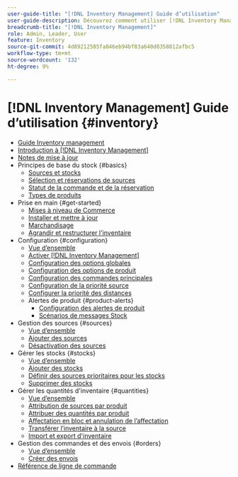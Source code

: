 ```yaml
---
user-guide-title: "[!DNL Inventory Management] Guide d’utilisation"
user-guide-description: Découvrez comment utiliser [!DNL Inventory Management] fonctionnalités permettant de conserver les quantités pour les ventes et de gérer les envois pour qu’ils se terminent [!DNL Commerce] commandes.
breadcrumb-title: "[!DNL Inventory Management]"
role: Admin, Leader, User
feature: Inventory
source-git-commit: 4d89212585fa846eb94bf83a640d0358812afbc5
workflow-type: tm+mt
source-wordcount: '132'
ht-degree: 9%

---
```



# [!DNL Inventory Management] Guide d’utilisation {#inventory}

- [Guide Inventory management](guide-overview.md)
- [Introduction à [!DNL Inventory Management]](introduction.md)
- [Notes de mise à jour](release-notes.md)
- Principes de base du stock {#basics}
   - [Sources et stocks](sources-stocks.md)
   - [Sélection et réservations de sources](selection-reservations.md)
   - [Statut de la commande et de la réservation](order-status.md)
   - [Types de produits](product-types.md)
- Prise en main {#get-started}
   - [Mises à niveau de Commerce](migrate.md)
   - [Installer et mettre à jour](install-update.md)
   - [Marchandisage](merchant-sourcing.md)
   - [Agrandir et restructurer l&#39;inventaire](expand-restructure.md)
- Configuration {#configuration}
   - [Vue d’ensemble](configuration.md)
   - [Activer [!DNL Inventory Management]](enable.md)
   - [Configuration des options globales](global-options.md)
   - [Configuration des options de produit](product-options.md)
   - [Configuration des commandes principales](backorders.md)
   - [Configuration de la priorité source](source-priority-algorithm.md)
   - [Configurer la priorité des distances](distance-priority-algorithm.md)
   - Alertes de produit {#product-alerts}
      - [Configuration des alertes de produit](alert-setup.md)
      - [Scénarios de messages Stock](stock-messages.md)
- Gestion des sources {#sources}
   - [Vue d’ensemble](sources-manage.md)
   - [Ajouter des sources](sources-add.md)
   - [Désactivation des sources](sources-disable.md)
- Gérer les stocks {#stocks}
   - [Vue d’ensemble](stocks-manage.md)
   - [Ajouter des stocks](stocks-add.md)
   - [Définir des sources prioritaires pour les stocks](stocks-prioritize-sources.md)
   - [Supprimer des stocks](stocks-delete.md)
- Gérer les quantités d&#39;inventaire {#quantities}
   - [Vue d’ensemble](quantities-manage.md)
   - [Attribution de sources par produit](sources-assign-per-product.md)
   - [Attribuer des quantités par produit](quantities-assign-per-product.md)
   - [Affectation en bloc et annulation de l’affectation](bulk-assignment.md)
   - [Transférer l’inventaire à la source](inventory-transfer.md)
   - [Import et export d&#39;inventaire](inventory-import-export.md)
- Gestion des commandes et des envois {#orders}
   - [Vue d’ensemble](shipments.md)
   - [Créer des envois](shipments-create.md)
- [Référence de ligne de commande](cli.md)
